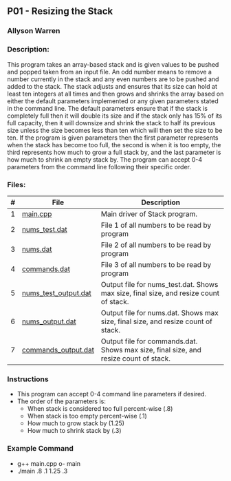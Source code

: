 ## P01 - Resizing the Stack
### Allyson Warren
### Description:

This program takes an array-based stack and is given values to be pushed and popped 
taken from an input file. An odd number means to remove a number currently in the 
stack and any even numbers are to be pushed and added to the stack. The stack adjusts 
and ensures that its size can hold at least ten integers at all times and then grows 
and shrinks the array based on either the default parameters implemented or any given
parameters stated in the command line. The default parameters ensure that if the stack
is completely full then it will double its size and if the stack only has 15% of its
full capacity, then it will downsize and shrink the stack to half its previous size 
unless the size becomes less than ten which will then set the size to be ten. If the
program is given parameters then the first parameter represents when the stack has 
become too full, the second is when it is too empty, the third represents how much 
to grow a full stack by, and the last parameter is how much to shrink an empty stack 
by. The program can accept 0-4 parameters from the command line following their specific 
order.

### Files:

|   #   | File                                                                                         | Description                     |
| :---: | -------------------------------------------------------------------------------------------- | ------------------------------- |
|   1   | [main.cpp](https://github.com/apwarren/3013-Algorithms-Warren/blob/master/Assignments/P01/main.cpp) | Main driver of Stack program. |
|   2   | [nums_test.dat](https://github.com/apwarren/3013-Algorithms-Warren/blob/master/Assignments/P01/nums_test.dat) | File 1 of all numbers to be read by program |
|   3   | [nums.dat](https://github.com/apwarren/3013-Algorithms-Warren/blob/master/Assignments/P01/nums.dat) | File 2 of all numbers to be read by program |
|   4   | [commands.dat](https://github.com/apwarren/3013-Algorithms-Warren/blob/master/Assignments/P01/commands.dat) | File 3 of all numbers to be read by program |
|   5   | [nums_test_output.dat](https://github.com/apwarren/3013-Algorithms-Warren/blob/master/Assignments/P01/nums_test_output.dat) | Output file for nums_test.dat. Shows max size, final size, and resize count of stack. |
|   6   | [nums_output.dat](https://github.com/apwarren/3013-Algorithms-Warren/blob/master/Assignments/P01/nums_output.dat) | Output file for nums.dat. Shows max size, final size, and resize count of stack. |
|   7   | [commands_output.dat](https://github.com/apwarren/3013-Algorithms-Warren/blob/master/Assignments/P01/commands_output.dat) | Output file for commands.dat. Shows max size, final size, and resize count of stack. |





### Instructions

- This program can accept 0-4 command line parameters if desired.
- The order of the parameters is:
    - When stack is considered too full percent-wise (.8)
    - When stack is too empty percent-wise (.1)
    - How much to grow stack by (1.25)
    - How much to shrink stack by (.3)


### Example Command

- g++ main.cpp o- main
- ./main .8 .1 1.25 .3
